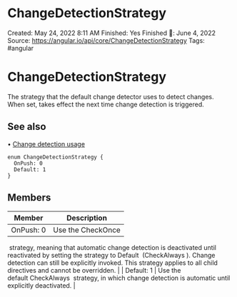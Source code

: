 # ChangeDetectionStrategy

Created: May 24, 2022 8:11 AM
Finished: Yes
Finished 📅: June 4, 2022
Source: https://angular.io/api/core/ChangeDetectionStrategy
Tags: #angular

# ****ChangeDetectionStrategy****

The strategy that the default change detector uses to detect changes. When set, takes effect the next time change detection is triggered.

## ****See also****

• [Change detection usage](https://angular.io/api/core/ChangeDetectorRef#usage-notes)

```tsx
enum ChangeDetectionStrategy {
  OnPush: 0
  Default: 1
}
```

## ****Members****

| Member | Description |
| --- | --- |
| OnPush: 0 | Use the CheckOnce
 strategy, meaning that automatic change detection is deactivated until reactivated by setting the strategy to Default
 (CheckAlways
). Change detection can still be explicitly invoked. This strategy applies to all child directives and cannot be overridden. |
| Default: 1 | Use the default CheckAlways
 strategy, in which change detection is automatic until explicitly deactivated. |